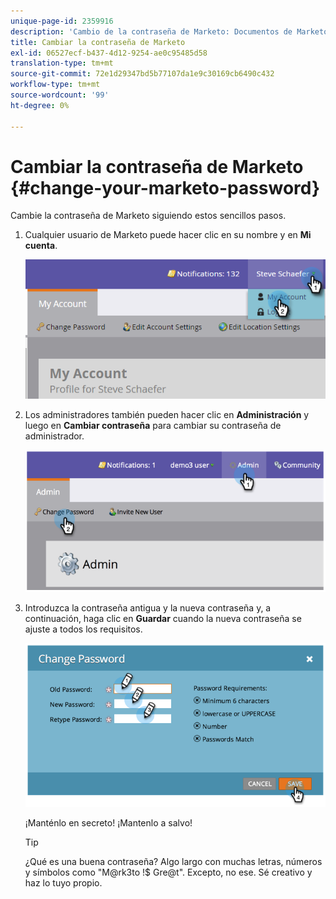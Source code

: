 ```yaml
---
unique-page-id: 2359916
description: 'Cambio de la contraseña de Marketo: Documentos de Marketo: Documentación del producto'
title: Cambiar la contraseña de Marketo
exl-id: 06527ecf-b437-4d12-9254-ae0c95485d58
translation-type: tm+mt
source-git-commit: 72e1d29347bd5b77107da1e9c30169cb6490c432
workflow-type: tm+mt
source-wordcount: '99'
ht-degree: 0%

---
```


# Cambiar la contraseña de Marketo {#change-your-marketo-password}

Cambie la contraseña de Marketo siguiendo estos sencillos pasos.

1. Cualquier usuario de Marketo puede hacer clic en su nombre y en **Mi cuenta**.

   ![](assets/image2015-11-10-10-3a40-3a8.png)

1. Los administradores también pueden hacer clic en **Administración** y luego en **Cambiar contraseña** para cambiar su contraseña de administrador.

   ![](assets/image2014-9-10-9-3a43-3a47.png)

1. Introduzca la contraseña antigua y la nueva contraseña y, a continuación, haga clic en **Guardar** cuando la nueva contraseña se ajuste a todos los requisitos.

   ![](assets/image2014-9-10-9-3a44-3a2.png)

   ¡Manténlo en secreto! ¡Mantenlo a salvo!

   >[!TIP]
   >
   >¿Qué es una buena contraseña? Algo largo con muchas letras, números y símbolos como &quot;M@rk3to !$ Gre@t&quot;. Excepto, no ese. Sé creativo y haz lo tuyo propio.
